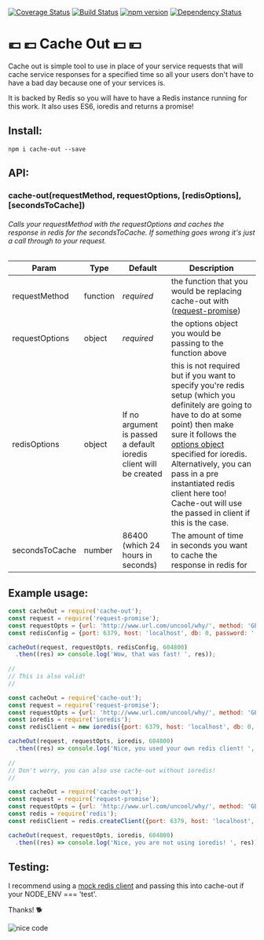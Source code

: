 [![Coverage Status](https://coveralls.io/repos/github/brantstuns/cache-out/badge.svg?branch=master)](https://coveralls.io/github/brantstuns/cache-out?branch=master)
[![Build Status](https://travis-ci.org/brantstuns/cache-out.svg?branch=master)](https://travis-ci.org/brantstuns/cache-out)
[![npm version](https://badge.fury.io/js/cache-out.svg)](https://badge.fury.io/js/cache-out)
[![Dependency Status](https://david-dm.org/brantstuns/cache-out.svg)](https://david-dm.org/boennemann/badges)

# 💶 💷 Cache Out 💵 💴
Cache out is simple tool to use in place of your service requests that will cache service responses for a specified time so all your users don't have to have a bad day because one of your services is. 

It is backed by Redis so you will have to have a Redis instance running for this work. It also uses ES6, ioredis and returns a promise!

## Install:
```
npm i cache-out --save
```

## API:
### cache-out(requestMethod, requestOptions, [redisOptions], [secondsToCache])

###### Calls your requestMethod with the requestOptions and caches the response in redis for the secondsToCache. If something goes wrong it's just a call through to your request.


| Param | Type | Default | Description |
| --- | --- | --- | --- |
| requestMethod | function | _required_ | the function that you would be replacing cache-out with ([request-promise](https://github.com/request/request-promise)) |
| requestOptions | object | _required_ | the options object you would be passing to the function above |
| redisOptions | object | If no argument is passed a default ioredis client will be created | this is not required but if you want to specify you're redis setup (which you definitely are going to have to do at some point) then make sure it follows the [options object](https://github.com/luin/ioredis/blob/master/API.md#new-redisport-host-options) specified for ioredis. Alternatively, you can pass in a pre instantiated redis client here too! Cache-out will use the passed in client if this is the case. |
| secondsToCache | number | 86400 (which 24 hours in seconds) | The amount of time in seconds you want to cache the response in redis for |

## Example usage:
```javascript
const cacheOut = require('cache-out');
const request = require('request-promise');
const requestOpts = {url: 'http://www.url.com/uncool/why/', method: 'GET'};
const redisConfig = {port: 6379, host: 'localhost', db: 0, password: ''};

cacheOut(request, requestOpts, redisConfig, 604800)
  .then((res) => console.log('Wow, that was fast! ', res));
  
//
// This is also valid!
//

const cacheOut = require('cache-out');
const request = require('request-promise');
const requestOpts = {url: 'http://www.url.com/uncool/why/', method: 'GET'};
const ioredis = require('ioredis');
const redisClient = new ioredis({port: 6379, host: 'localhost', db: 0, password: ''});

cacheOut(request, requestOpts, ioredis, 604800)
  .then((res) => console.log('Nice, you used your own redis client! ', res));
  
//
// Don't worry, you can also use cache-out without ioredis!
//

const cacheOut = require('cache-out');
const request = require('request-promise');
const requestOpts = {url: 'http://www.url.com/uncool/why/', method: 'GET'};
const redis = require('redis');
const redisClient = redis.createClient({port: 6379, host: 'localhost', db: 0, password: ''});

cacheOut(request, requestOpts, ioredis, 604800)
  .then((res) => console.log('Nice, you are not using ioredis! ', res));
```

## Testing:

I recommend using a [mock redis client](https://github.com/stipsan/ioredis-mock) and passing this into cache-out if your NODE_ENV === 'test'.

Thanks! 🐕

![nice code](http://i.giphy.com/26AHONQ79FdWZhAI0.gif)
